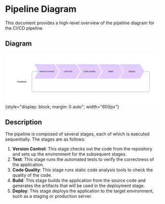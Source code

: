 # Pipeline Diagram

This document provides a high-level overview of the pipeline diagram for the CI/CD pipeline.

## Diagram

![Pipeline Diagram](img/pipeline_diagram.png){style="display: block; margin: 0 auto"; width="600px"}

## Description

The pipeline is composed of several stages, each of which is executed sequentially. The stages are as follows:

1. **Version Control**: This stage checks out the code from the repository and sets up the environment for the subsequent stages.
2. **Test**: This stage runs the automated tests to verify the correctness of the application.
3. **Code Quality**: This stage runs static code analysis tools to check the quality of the code.
4. **Build**: This stage builds the application from the source code and generates the artifacts that will be used in the deployment stage.
5. **Deploy**: This stage deploys the application to the target environment, such as a staging or production server.
